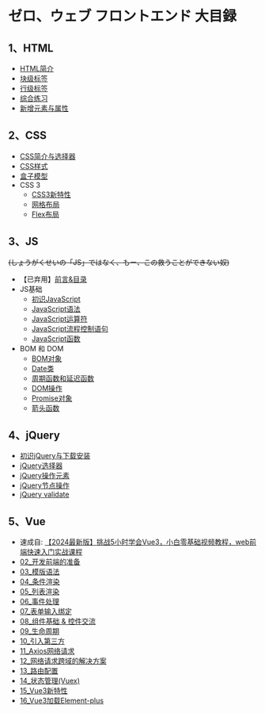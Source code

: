 # ゼロ、ウェブ フロントエンド 大目録
## 1、HTML
- [HTML简介](../002-HTML/001-HTML简介/index.md)
- [块级标签](../002-HTML/002-块级标签/index.md)
- [行级标签](../002-HTML/003-行级标签/index.md)
- [综合练习](../002-HTML/004-综合练习/index.md)
- [新增元素与属性](../002-HTML/005-新增元素与属性/index.md)

## 2、CSS
- [CSS简介与选择器](../003-CSS/001-CSS简介与选择器/index.md)
- [CSS样式](../003-CSS/002-CSS样式/index.md)
- [盒子模型](../003-CSS/003-盒子模型/index.md)
- CSS 3
    - [CSS3新特性](../003-CSS/004-CSS新特性与页面布局/001-CSS新特性/index.md)
    - [网格布局](../003-CSS/004-CSS新特性与页面布局/002-网格布局/index.md)
    - [Flex布局](../003-CSS/004-CSS新特性与页面布局/003-Flex布局/index.md)

## 3、JS
~~(しょうがくせいの「JS」ではなく、もー、この救うことができない奴)~~
- 【已弃用】[前言&目录](../004-JavaScript/001-初学时期杂项/001-前言&目录/index.md)
- JS基础
    - [初识JavaScript](../004-JavaScript/002-JS基础/001-初识JavaScript/index.md)
    - [JavaScript语法](../004-JavaScript/002-JS基础/002-JavaScript语法/index.md)
    - [JavaScript运算符](../004-JavaScript/002-JS基础/003-JavaScript运算符/index.md)
    - [JavaScript流程控制语句](../004-JavaScript/002-JS基础/004-JavaScript流程控制语句/index.md)
    - [JavaScript函数](../004-JavaScript/002-JS基础/005-JavaScript函数/index.md)
- BOM 和 DOM
    - [BOM对象](../004-JavaScript/003-BOM和DOM/001-BOM对象/index.md)
    - [Date类](../004-JavaScript/003-BOM和DOM/002-Date类/index.md)
    - [周期函数和延迟函数](../004-JavaScript/003-BOM和DOM/003-周期函数和延迟函数/index.md)
    - [DOM操作](../004-JavaScript/003-BOM和DOM/004-DOM操作/index.md)
    - [Promise对象](../004-JavaScript/003-BOM和DOM/005-Promise对象/index.md)
    - [箭头函数](../004-JavaScript/003-BOM和DOM/006-箭头函数/index.md)

## 4、jQuery
- [初识jQuery与下载安装](../005-jQuery/001-初识jQuery与下载安装/index.md)
- [jQuery选择器](../005-jQuery/002-jQuery选择器/index.md)
- [jQuery操作元素](../005-jQuery/003-jQuery操作元素/index.md)
- [jQuery节点操作](../005-jQuery/004-jQuery节点操作/index.md)
- [jQuery validate](../005-jQuery/005-jQueryvalidate/index.md)

## 5、Vue
- 速成自: [【2024最新版】挑战5小时学会Vue3，小白零基础视频教程，web前端快速入门实战课程](https://www.bilibili.com/video/BV1rH4y1K7o1)
- [02_开发前端的准备](../006-Vue/001-基础知识/001-丶开发前端的准备/index.md)
- [03_模版语法](../006-Vue/001-基础知识/002-丶模版语法/index.md)
- [04_条件渲染](../006-Vue/001-基础知识/003-丶条件渲染/index.md)
- [05_列表渲染](../006-Vue/001-基础知识/004-丶列表渲染/index.md)
- [06_事件处理](../006-Vue/001-基础知识/005-丶事件处理/index.md)
- [07_表单输入绑定](../006-Vue/001-基础知识/006-丶表单输入绑定/index.md)
- [08_组件基础 & 控件交流](../006-Vue/001-基础知识/007-丶组件基础&控件交流/index.md)
- [09_生命周期](../006-Vue/001-基础知识/008-丶生命周期/index.md)
- [10_引入第三方](../006-Vue/001-基础知识/009-丶引入第三方/index.md)
- [11_Axios网络请求](../006-Vue/001-基础知识/010-丶Axios网络请求/index.md)
- [12_网络请求跨域的解决方案](../006-Vue/001-基础知识/011-丶网络请求跨域的解决方案/index.md)
- [13_路由配置](../006-Vue/001-基础知识/012-丶路由配置/index.md)
- [14_状态管理(Vuex)](../006-Vue/001-基础知识/013-丶状态管理【Vuex】/index.md)
- [15_Vue3新特性](../006-Vue/001-基础知识/014-丶Vue新特性/index.md)
- [16_Vue3加载Element-plus](../006-Vue/001-基础知识/015-丶Vue加载Element丶plus/index.md)